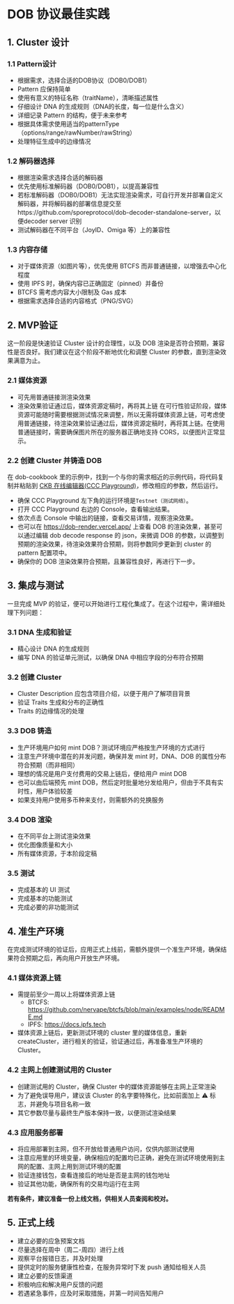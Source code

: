 # DOB 协议最佳实践

## 1. Cluster 设计

### 1.1 Pattern设计

- 根据需求，选择合适的DOB协议（DOB0/DOB1）
- Pattern 应保持简单
- 使用有意义的特征名称（traitName），清晰描述属性
- 仔细设计 DNA 的生成规则（DNA的长度，每一位是什么含义）
- 详细记录 Pattern 的结构，便于未来参考
- 根据具体需求使用适当的patternType（options/range/rawNumber/rawString）
- 处理特征生成中的边缘情况

### 1.2 解码器选择

- 根据渲染需求选择合适的解码器
- 优先使用标准解码器（DOB0/DOB1），以提高兼容性
- 若标准解码器（DOB0/DOB1）无法实现渲染需求，可自行开发并部署自定义解码器，并将解码器的部署信息提交至https\://github.com/sporeprotocol/dob-decoder-standalone-server，以便decoder server 识别
- 测试解码器在不同平台（JoyID、Omiga 等）上的兼容性

### 1.3 内容存储

- 对于媒体资源（如图片等），优先使用 BTCFS 而非普通链接，以增强去中心化程度
- 使用 IPFS 时，确保内容已正确固定（pinned）并备份
- BTCFS 需考虑内容大小限制及 Gas 成本
- 根据需求选择合适的内容格式（PNG/SVG）

## 2. MVP验证

这一阶段是快速验证 Cluster 设计的合理性，以及 DOB 渲染是否符合预期，兼容性是否良好。我们建议在这个阶段不断地优化和调整 Cluster 的参数，直到渲染效果满意为止。

### 2.1 媒体资源

- 可先用普通链接测渲染效果
- 渲染效果验证通过后，媒体资源定稿时，再将其上链
在可行性验证阶段，媒体资源可能随时需要根据测试情况来调整，所以无需将媒体资源上链，可考虑使用普通链接，待渲染效果验证通过后，媒体资源定稿时，再将其上链。在使用普通链接时，需要确保图片所在的服务器正确地支持 CORS，以便图片正常显示。

### 2.2 创建 Cluster 并铸造 DOB
在 dob-cookbook 里的示例中，找到一个与你的需求相近的示例代码，将代码复制并粘贴到 [CKB 在线编辑器(CCC Playground)](https://live.ckbccc.com/)，修改相应的参数，然后运行。

- 确保 CCC Playground 左下角的运行环境是`Testnet（测试网络）`。
- 打开 CCC Playground 右边的 Console，查看输出结果。
- 依次点击 Console 中输出的链接，查看交易详情，观察渲染效果。
- 也可以在 https://dob-render.vercel.app/ 上查看 DOB 的渲染效果，甚至可以通过编辑 dob decode response 的 json，来微调 DOB 的参数，以调整到预期的渲染效果，待渲染效果符合预期，则将参数同步更新到 cluster 的pattern 配置项中。
- 确保你的 DOB 渲染效果符合预期，且兼容性良好，再进行下一步。


## 3. 集成与测试
一旦完成 MVP 的验证，便可以开始进行工程化集成了。在这个过程中，需详细处理下列问题：

### 3.1 DNA 生成和验证

- 精心设计 DNA 的生成规则
- 编写 DNA 的验证单元测试，以确保 DNA 中相应字段的分布符合预期

### 3.2 创建 Cluster

- Cluster Description 应包含项目介绍，以便于用户了解项目背景
- 验证 Traits 生成和分布的正确性
- Traits 的边缘情况的处理

### 3.3 DOB 铸造

- 生产环境用户如何 mint DOB？测试环境应严格按生产环境的方式进行
- 注意生产环境中潜在的并发问题，确保并发 mint 时，DNA、DOB 的属性分布符合预期（而非相同）
- 理想的情况是用户支付费用的交易上链后，便给用户 mint DOB
- 也可以由后端预先 mint DOB，然后定时批量地分发给用户，但由于不具有实时性，用户体验较差
- 如果支持用户使用多币种来支付，则需额外的兑换服务

### 3.4 DOB 渲染

- 在不同平台上测试渲染效果
- 优化图像质量和大小
- 所有媒体资源，于本阶段定稿

### 3.5 测试

- 完成基本的 UI 测试
- 完成基本的功能测试
- 完成必要的非功能测试

## 4. 准生产环境

在完成测试环境的验证后，应用正式上线前，需额外提供一个准生产环境，确保结果符合预期之后，再向用户开放生产环境。

### 4.1 媒体资源上链

- 需提前至少一周以上将媒体资源上链
  - BTCFS: https://github.com/nervape/btcfs/blob/main/examples/node/README.md
  - IPFS: https://docs.ipfs.tech 
- 媒体资源上链后，更新测试环境的 cluster 里的媒体信息，重新 createCluster，进行相关的验证，验证通过后，再准备准生产环境的 Cluster。

### 4.2 主网上创建测试用的 Cluster

- 创建测试用的 Cluster，确保 Cluster 中的媒体资源能够在主网上正常渲染
- 为了避免误导用户，建议该 Cluster 的名字要特殊化，比如前面加上 ⚠️ 标志，并避免与项目名称一致
- 其它参数尽量与最终生产版本保持一致，以便测试渲染结果

### 4.3 应用服务部署

- 将应用部署到主网，但不开放给普通用户访问，仅供内部测试使用
- 注意应用里的环境变量，确保相应的配置均已正确，避免在测试环境使用到主网的配置、主网上用到测试环境的配置
- 验证连接钱包，查看连接后的地址是否是主网的钱包地址
- 验证其他功能，确保所有的交易均运行在主网

**若有条件，建议准备一份上线文档，供相关人员查阅和校对。**

## 5. 正式上线

- 建立必要的应急预案文档
- 尽量选择在周中（周二-周四）进行上线
- 观察平台报错日志，并及时处理
- 提供定时的服务健康性检查，在服务异常时下发 push 通知给相关人员
- 建立必要的反馈渠道
- 积极响应和解决用户反馈的问题
- 若遇紧急事件，应及时采取措施，并第一时间告知用户
